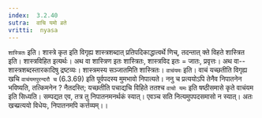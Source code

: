 ```yaml
---
index:  3.2.40
sutra:  वाचि यमो व्रते
vritti:  nyasa
---
```


`शास्त्रितः` इति। शास्त्रे कृत इति विगृह्य शास्त्रशब्दात् प्रतिपदिकाद्धात्वर्थे णिच्, तदन्तात् क्ते विहते शास्त्रित इति। शास्त्रविहित इत्यर्थः। अथ वा शास्त्रिण इतः शास्त्रितः, शास्त्रविद इतः = जातः, प्रवृत्तः। अथ वा-- शास्त्रशब्दस्तारकादिषु द्रष्टव्यः। शास्त्रमस्य सञ्जातमिति शास्त्रितः। `वाचंयमः` इति। वाचं यच्छतीति विगृह्य खचि `वाचंयमपुरन्दरौ च` (6.3.69) इति पूर्वपदस्य मुमभावो निपात्यते। ननु च प्रत्ययोऽपि तेनैव निपातनेन भविष्यति, तत्किमनेन ? नैतदस्ति; यच्छतीति पचाद्यचि विहिते ततश्च `वाचो यमः` इति षष्ठीसमासे कृते वाचंयम इति सिध्यति। सम्पद्यत एव, तत्र तु निपातनमनर्थकं स्यात्। एवञ्च सति नित्यमुपपदसमासो न स्यात्। अतः खच्प्रत्ययो विधेयः, निपातनमपि कर्त्तव्यम्।।

